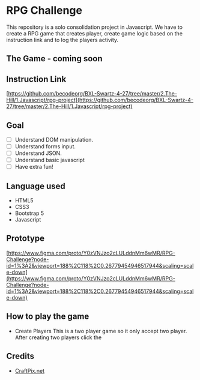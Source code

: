 # RPG Challenge

This repository is a solo consolidation project in Javascript. We have to create a RPG game that creates player, create game logic based on the instruction link and to log the players activity.
  
## The Game - coming soon

## Instruction Link
[https://github.com/becodeorg/BXL-Swartz-4-27/tree/master/2.The-Hill/1.Javascript/rpg-project](https://github.com/becodeorg/BXL-Swartz-4-27/tree/master/2.The-Hill/1.Javascript/rpg-project)

## Goal
- [ ] Understand DOM manipulation.
- [ ] Understand forms input.
- [ ] Understand JSON.
- [ ] Understand basic javascript
- [ ] Have extra fun!
  
## Language used
- HTML5
- CSS3
- Bootstrap 5
- Javascript

## Prototype
[https://www.figma.com/proto/Y0zVNJzo2cLULddnMm6wMR/RPG-Challenge?node-id=1%3A2&viewport=188%2C118%2C0.26779454946517944&scaling=scale-down](https://www.figma.com/proto/Y0zVNJzo2cLULddnMm6wMR/RPG-Challenge?node-id=1%3A2&viewport=188%2C118%2C0.26779454946517944&scaling=scale-down)

## How to play the game
- Create Players 
    This is a two player game so it only accept two player. After creating two players click the 

## Credits
- [CraftPix.net](https://craftpix.net/)
